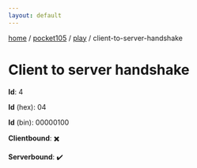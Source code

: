 ```yaml
---
layout: default
---
```


[home](/)  /  [pocket105](/protocol/pocket105)  /  [play](/protocol/pocket105/play)  /  client-to-server-handshake

# Client to server handshake

**Id**: 4

**Id** (hex): 04

**Id** (bin): 00000100

**Clientbound**: ✖️

**Serverbound**: ✔️

